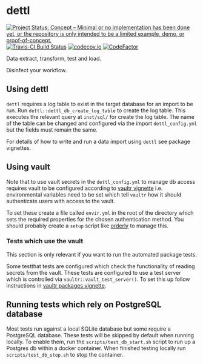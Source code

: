 # dettl

[![Project Status: Concept – Minimal or no implementation has been done yet, or the repository is only intended to be a limited example, demo, or proof-of-concept.](https://www.repostatus.org/badges/latest/concept.svg)](https://www.repostatus.org/#concept)
[![Travis-CI Build Status](https://travis-ci.org/vimc/dettl.svg?branch=master)](https://travis-ci.org/vimc/dettl)
[![codecov.io](https://codecov.io/github/vimc/dettl/coverage.svg?branch=master)](https://codecov.io/github/vimc/dettl?branch=master)
[![CodeFactor](https://www.codefactor.io/repository/github/vimc/dettl/badge)](https://www.codefactor.io/repository/github/vimc/dettl)

Data extract, transform, test and load.

Disinfect your workflow.

## Using dettl

`dettl` requires a log table to exist in the target database for an import to be run. Run `dettl::dettl_db_create_log_table` to create the log table. This executes the relevant query at `inst/sql/` for create the log table. The name of the table can be changed and configured via the import `dettl_config.yml` but the fields must remain the same.

For details of how to write and run a data import using `dettl` see package vignettes.

## Using vault

Note that to use vault secrets in the `dettl_config.yml` to manage db access requires vault to be configured according to [vaultr vignette](https://vimc.github.io/vaultr/articles/vaultr.html) i.e. environmental variables need to be set which tell `vaultr` how it should authenticate users with access to the vault. 

To set these create a file called `envir.yml` in the root of the directory which sets the required properties for the chosen authentication method. You should probably create a `setup` script like [orderly](https://github.com/vimc/montagu-reports/blob/master/setup) to manage this.

### Tests which use the vault

This section is only relevant if you want to run the automated package tests.

Some testthat tests are configured which check the functionality of reading secrets from the vault. These tests are configured to use a test server which is controlled via `vaultr::vault_test_server()`. To set this up follow instructions in [vaultr packages vignette](https://vimc.github.io/vaultr/articles/packages.html).

## Running tests which rely on PostgreSQL database

Most tests run against a local SQLite database but some require a PostgreSQL database. These tests will be skipped by default when running locally. To enable them, run the `scripts/test_db_start.sh` script to run up a Postgres db within a docker container. When finished testing locally run `scripts/test_db_stop.sh` to stop the container.
